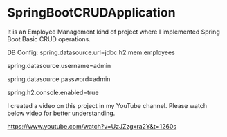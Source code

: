 # SpringBootCRUDApplication
It is an Employee Management kind of project where I implemented Spring Boot Basic CRUD operations.

DB Config:
spring.datasource.url=jdbc:h2:mem:employees

spring.datasource.username=admin

spring.datasource.password=admin

spring.h2.console.enabled=true

I created a video on this project in my YouTube channel. Please watch below video for better understanding.

https://www.youtube.com/watch?v=UzJZzgxra2Y&t=1260s
